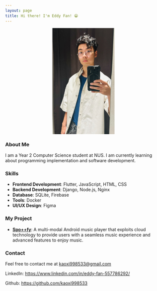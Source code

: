 ```yaml
---
layout: page
title: Hi there! I'm Eddy Fan! 😁  
---
```


<img src="../images/kaoxi998533.png" alt="Eddy Fan's picture" width="200px" style="display: block; margin: 0 auto" />


### About Me
I am a Year 2 Computer Science student at NUS. I am currently learning about programming implementation and software development.


### Skills
- **Frontend Development**: Flutter, JavaScript, HTML, CSS
- **Backend Development**: Django, Node.js, Nginx
- **Database**: SQLite, Firebase
- **Tools**: Docker
- **UI/UX Design**: Figma



### My Project
- **[Spo++fy](https://github.com/dingf3ng/spoplusplusfy)**: A multi-modal Android music player that exploits cloud technology to provide users with a seamless music experience and advanced features to enjoy music.

### Contact
Feel free to contact me at kaoxi998533@gmail.com

LinkedIn: https://www.linkedin.com/in/eddy-fan-557786292/

Github: https://github.com/kaoxi998533
